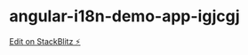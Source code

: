 # angular-i18n-demo-app-igjcgj

[Edit on StackBlitz ⚡️](https://stackblitz.com/edit/angular-i18n-demo-app-igjcgj)